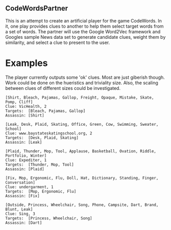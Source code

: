 ## CodeWordsPartner

This is an attempt to create an artificial player for the game CodeWords.  In it, one play provides clues to another to help them select target words from a set of words.  The partner will use the Google Word2Vec framework and Googles sample News data set to generate candidate clues, weight them by similarity, and select a clue to present to the user.

# Examples

The player currently outputs some 'ok' clues.  Most are just giberish though.  Work could be done on the hueristics and triviality size.  Also, the scaling between clues of different sizes could be investigated.

```
[Shirt, Bleach, Pajamas, Gallop, Freight, Opaque, Mistake, Skate, Pomp, Cliff]
Clue: VicHealth, 2
Targets:  [Bleach, Pajamas, Gallop]
Assassin: [Shirt]

[Leak, Desk, Plaid, Skating, Office, Green, Cow, Swimming, Sweater, School]
Clue: www.baystateskatingschool.org, 2
Targets:  [Desk, Plaid, Skating]
Assassin: [Leak]

[Plaid, Thunder, Mop, Tool, Applause, Basketball, Ovation, Riddle, Portfolio, Winter]
Clue: Expediter, 1
Targets:  [Thunder, Mop, Tool]
Assassin: [Plaid]

[Fix, Mop, Ergonomic, Flu, Doll, Hat, Dictionary, Standing, Finger, Conversation]
Clue: undergarment, 1
Targets:  [Mop, Ergonomic, Flu]
Assassin: [Fix]

[Outside, Princess, Wheelchair, Song, Phone, Campsite, Dart, Brand, Blunt, Leak]
Clue: Sing, 3
Targets:  [Princess, Wheelchair, Song]
Assassin: [Dart]
```
